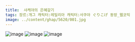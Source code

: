 ```yaml
---
title:  샤케야의 은혜갚기
tags: 장르:개그 캐릭터:레밀리아 캐릭터:사쿠야 ぐりこげ 동방_웹코믹
image: ../content/ghap/5620/001.jpg
---
```

![image](../content/ghap/5620/001.jpg)
![image](../content/ghap/5620/002.jpg)
![image](../content/ghap/5620/003.jpg)
